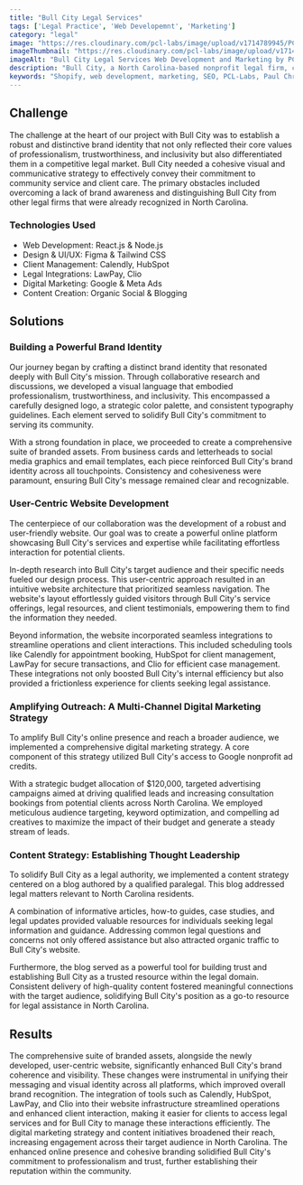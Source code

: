 ```yaml
---
title: "Bull City Legal Services"
tags: ['Legal Practice', 'Web Developemnt', 'Marketing']
category: "legal"
image: "https://res.cloudinary.com/pcl-labs/image/upload/v1714789945/PCL-Labs/Bull_City_Legal_Featured_dpxi15.webp"
imageThumbnail: "https://res.cloudinary.com/pcl-labs/image/upload/v1714791175/PCL-Labs/Bull_City_cuufed.webp"
imageAlt: "Bull City Legal Services Web Development and Marketing by PCL Labs"
description: "Bull City, a North Carolina-based nonprofit legal firm, champions accessible legal services for underserved communities. Our collaboration aimed to holistically elevate their brand identity, digital presence, and outreach efforts, ensuring they connect with those who need them most."
keywords: "Shopify, web development, marketing, SEO, PCL-Labs, Paul Chris Luke"
---
```


## Challenge 

The challenge at the heart of our project with Bull City was to establish a robust and distinctive brand identity that not only reflected their core values of professionalism, trustworthiness, and inclusivity but also differentiated them in a competitive legal market. Bull City needed a cohesive visual and communicative strategy to effectively convey their commitment to community service and client care. The primary obstacles included overcoming a lack of brand awareness and distinguishing Bull City from other legal firms that were already recognized in North Carolina.

### Technologies Used

* Web Development: React.js & Node.js
* Design & UI/UX: Figma & Tailwind CSS
* Client Management: Calendly, HubSpot
* Legal Integrations: LawPay, Clio
* Digital Marketing: Google & Meta Ads
* Content Creation: Organic Social & Blogging 

## Solutions 

### Building a Powerful Brand Identity

Our journey began by crafting a distinct brand identity that resonated deeply with Bull City's mission. Through collaborative research and discussions, we developed a visual language that embodied professionalism, trustworthiness, and inclusivity. This encompassed a carefully designed logo, a strategic color palette, and consistent typography guidelines. Each element served to solidify Bull City's commitment to serving its community.

With a strong foundation in place, we proceeded to create a comprehensive suite of branded assets. From business cards and letterheads to social media graphics and email templates, each piece reinforced Bull City's brand identity across all touchpoints. Consistency and cohesiveness were paramount, ensuring Bull City's message remained clear and recognizable.

### User-Centric Website Development

The centerpiece of our collaboration was the development of a robust and user-friendly website. Our goal was to create a powerful online platform showcasing Bull City's services and expertise while facilitating effortless interaction for potential clients.

In-depth research into Bull City's target audience and their specific needs fueled our design process. This user-centric approach resulted in an intuitive website architecture that prioritized seamless navigation. The website's layout effortlessly guided visitors through Bull City's service offerings, legal resources, and client testimonials, empowering them to find the information they needed.

Beyond information, the website incorporated seamless integrations to streamline operations and client interactions. This included scheduling tools like Calendly for appointment booking, HubSpot for client management, LawPay for secure transactions, and Clio for efficient case management. These integrations not only boosted Bull City's internal efficiency but also provided a frictionless experience for clients seeking legal assistance. 

### Amplifying Outreach: A Multi-Channel Digital Marketing Strategy

To amplify Bull City's online presence and reach a broader audience, we implemented a comprehensive digital marketing strategy. A core component of this strategy utilized Bull City's access to Google nonprofit ad credits.

With a strategic budget allocation of $120,000, targeted advertising campaigns aimed at driving qualified leads and increasing consultation bookings from potential clients across North Carolina. We employed meticulous audience targeting, keyword optimization, and compelling ad creatives to maximize the impact of their budget and generate a steady stream of leads.

### Content Strategy: Establishing Thought Leadership

To solidify Bull City as a legal authority, we implemented a content strategy centered on a blog authored by a qualified paralegal. This blog addressed legal matters relevant to North Carolina residents.

A combination of informative articles, how-to guides, case studies, and legal updates provided valuable resources for individuals seeking legal information and guidance. Addressing common legal questions and concerns not only offered assistance but also attracted organic traffic to Bull City's website.

Furthermore, the blog served as a powerful tool for building trust and establishing Bull City as a trusted resource within the legal domain. Consistent delivery of high-quality content fostered meaningful connections with the target audience, solidifying Bull City's position as a go-to resource for legal assistance in North Carolina.

## Results

The comprehensive suite of branded assets, alongside the newly developed, user-centric website, significantly enhanced Bull City's brand coherence and visibility. These changes were instrumental in unifying their messaging and visual identity across all platforms, which improved overall brand recognition. The integration of tools such as Calendly, HubSpot, LawPay, and Clio into their website infrastructure streamlined operations and enhanced client interaction, making it easier for clients to access legal services and for Bull City to manage these interactions efficiently. The digital marketing strategy and content initiatives broadened their reach, increasing engagement across their target audience in North Carolina. The enhanced online presence and cohesive branding solidified Bull City's commitment to professionalism and trust, further establishing their reputation within the community.












